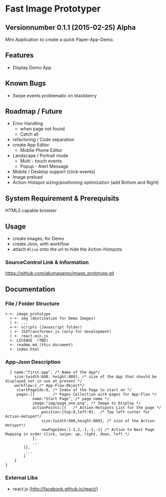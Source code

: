 # Fast Image Prototyper
## Versionnumber 0.1.1 (2015-02-25) Alpha
Mini Application to create a quick Paper-App-Demo. 

## Features
* Display Demo App

## Known Bugs
* Swipe events problematic on blackberry

## Roadmap / Future 
* Error Handling
    * when page not found
    * Catch all
* refactoring / Code separation
* create App Editor
    * Moblie Phone Editor
* Landscape / Portrait mode
    * Multi - touch events
    * Popup - Alert Message
* Mobile / Desktop support (click-events)
* Image preload
* Action-Hotspot sizing/positioning optimization (add Bottom and Right)



## System Requirement & Prerequisits
HTML5 capable browser

## Usage
* create images, for Demo
* create Json, with workflow
* attach `#live` onto the url to hide the Action-Hotspots

### SourceControl Link & Information
https://github.com/akumagamo/image_prototype.git

## Documentation

### File / Folder Structure 
    +-+- image_prototype
      +-+- img (destination for Demo Images)
      | +- ...
      +-+- scripts (Javascript folder)
      | +- JSXTransformer.js (only for development)
      | +- react.min.js
      +- LICENSE  (TBD)
      +- readme.md (this document)
      +- index.html

### App-Json Description
      { name:"first-app", /* Name of the App*/
        size:{width:600, height:800}, /* size of the App that should be displayed not in use at present */
        workflow:{ /* App-Flow-Object*/
	     startPageIdx:0, /* Index of the Page to start on */
	     pages:[{        /* Pages Collection with pages for App-Flow */
	            name:"Start Page", /* page name */
	            image:"img/page_one.png", /* Image to Display */
	            actionPoints:[{   /* Action-Hotspots List for the page */
	                position:{top:0,left:0},  /* Top left corner for Action-Hotspot*/
	                size:{width:600,height:800}, /* size of the Action-Hotspot*/
	                newPageIdxs:[-1,2,-1,-1,-1] /* Action to Next Page Mapping in order click, swipe: up, right, down, left */
				},
				...
			]},
		     ...
		    ]
		}
	}
		
	  
### External Libs
* react.js (http://facebook.github.io/react/)

